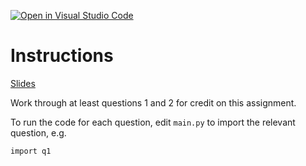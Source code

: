 [![Open in Visual Studio Code](https://classroom.github.com/assets/open-in-vscode-2e0aaae1b6195c2367325f4f02e2d04e9abb55f0b24a779b69b11b9e10269abc.svg)](https://classroom.github.com/online_ide?assignment_repo_id=17933217&assignment_repo_type=AssignmentRepo)
# Instructions 

[Slides](https://docs.google.com/presentation/d/18uR3acVPH8OpgH4F5LrzJz5Q_qy1008OmDRbr7zAVFI/edit?usp=sharing)

Work through at least questions 1 and 2 for credit on this assignment.

To run the code for each question, edit `main.py` to import the relevant question, e.g.

```
import q1
```
  